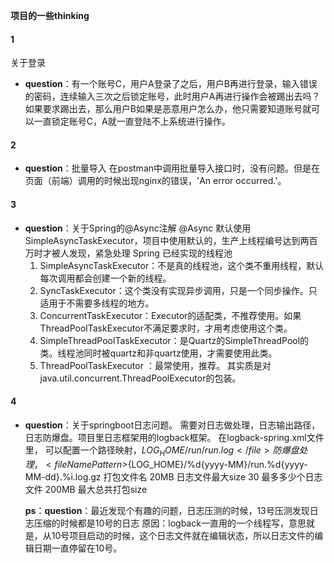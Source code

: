 **项目的一些thinking**
#### 1
关于登录
* **question**：有一个账号C，用户A登录了之后，用户B再进行登录，输入错误的密码，连续输入三次之后锁定账号，此时用户A再进行操作会被踢出去吗？  
如果要求踢出去，那么用户B如果是恶意用户怎么办，他只需要知道账号就可以一直锁定账号C，A就一直登陆不上系统进行操作。

#### 2
* **question**：批量导入
  在postman中调用批量导入接口时，没有问题。但是在页面（前端）调用的时候出现nginx的错误，'An error occurred.'。

#### 3
* **question**：关于Spring的@Async注解
  @Async 默认使用SimpleAsyncTaskExecutor，项目中使用默认的，生产上线程编号达到两百万时才被人发现，紧急处理
  Spring 已经实现的线程池
  1. SimpleAsyncTaskExecutor：不是真的线程池，这个类不重用线程，默认每次调用都会创建一个新的线程。
  2. SyncTaskExecutor：这个类没有实现异步调用，只是一个同步操作。只适用于不需要多线程的地方。
  3. ConcurrentTaskExecutor：Executor的适配类，不推荐使用。如果ThreadPoolTaskExecutor不满足要求时，才用考虑使用这个类。
  4. SimpleThreadPoolTaskExecutor：是Quartz的SimpleThreadPool的类。线程池同时被quartz和非quartz使用，才需要使用此类。
  5. ThreadPoolTaskExecutor ：最常使用，推荐。 其实质是对java.util.concurrent.ThreadPoolExecutor的包装。

#### 4
* **question**：关于springboot日志问题。
  需要对日志做处理，日志输出路径，日志防爆盘。项目里日志框架用的logback框架。
  在logback-spring.xml文件里，
  <property name="LOG_HOME" value="${logPath:-/log/xxx}/xxx" /> 可以配置一个路径映射，<file>${LOG_HOME}/run/run.log</file>
  防爆盘处理，
  <fileNamePattern>${LOG_HOME}/%d{yyyy-MM}/run.%d{yyyy-MM-dd}.%i.log.gz</fileNamePattern> 打包文件名
  <maxFileSize>20MB</maxFileSize> 日志文件最大size
  <maxHistory>30</maxHistory> 最多多少个日志文件
  <totalSizeCap>200MB</totalSizeCap>  最大总共打包size
  
  **ps**：**question**：最近发现个有趣的问题，日志压测的时候，13号压测发现日志压缩的时候都是10号的日志
    原因：logback一直用的一个线程写，意思就是，从10号项目启动的时候，这个日志文件就在编辑状态，所以日志文件的编辑日期一直停留在10号。
